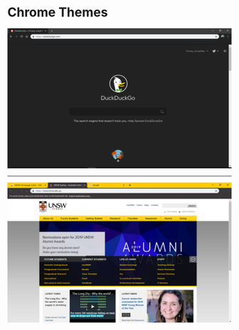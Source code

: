 # Chrome Themes

[![](../Chrome_Themes/DuckDuckGo_Terminal/screenshot.png "DuckDuckGo Terminal")](https://chrome.google.com/webstore/detail/pghedgpmkfnlfieeahanikjjfhkofkpe/publish-accepted?hl=en&gl=AU)

___

[![](../Chrome_Themes/UNSW_Homepage_Colour/screenshot.png "UNSW Homepage Colour")](https://chrome.google.com/webstore/detail/unsw-homepage-colour/ojlaccnnglpcdlmoijfldnoamfaioifc)
